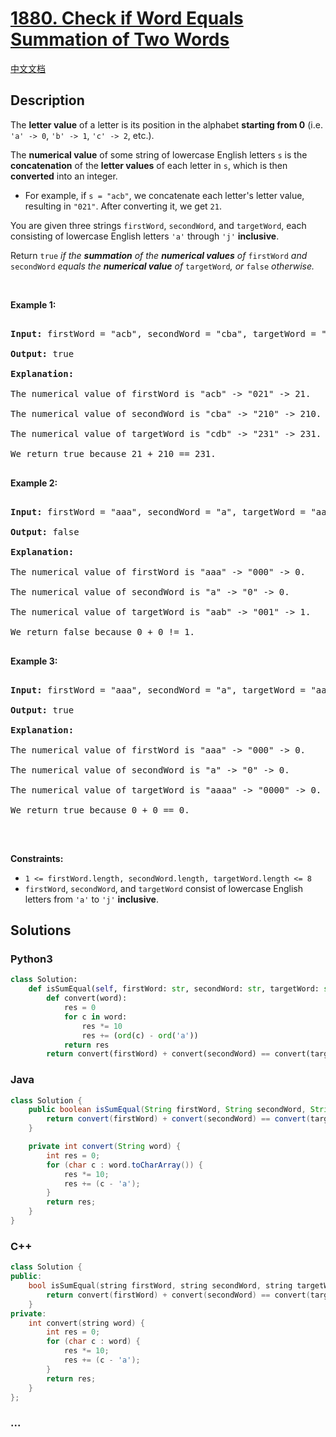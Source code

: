 # [1880. Check if Word Equals Summation of Two Words](https://leetcode.com/problems/check-if-word-equals-summation-of-two-words)

[中文文档](/solution/1800-1899/1880.Check%20if%20Word%20Equals%20Summation%20of%20Two%20Words/README.md)

## Description

<p>The <strong>letter value</strong> of a letter is its position in the alphabet <strong>starting from 0</strong> (i.e. <code>&#39;a&#39; -&gt; 0</code>, <code>&#39;b&#39; -&gt; 1</code>, <code>&#39;c&#39; -&gt; 2</code>, etc.).</p>

<p>The <strong>numerical value</strong> of some string of lowercase English letters <code>s</code> is the <strong>concatenation</strong> of the <strong>letter values</strong> of each letter in <code>s</code>, which is then <strong>converted</strong> into an integer.</p>

<ul>
	<li>For example, if <code>s = &quot;acb&quot;</code>, we concatenate each letter&#39;s letter value, resulting in <code>&quot;021&quot;</code>. After converting it, we get <code>21</code>.</li>
</ul>

<p>You are given three strings <code>firstWord</code>, <code>secondWord</code>, and <code>targetWord</code>, each consisting of lowercase English letters <code>&#39;a&#39;</code> through <code>&#39;j&#39;</code> <strong>inclusive</strong>.</p>

<p>Return <code>true</code> <em>if the <strong>summation</strong> of the <strong>numerical values</strong> of </em><code>firstWord</code><em> and </em><code>secondWord</code><em> equals the <strong>numerical value</strong> of </em><code>targetWord</code><em>, or </em><code>false</code><em> otherwise.</em></p>

<p>&nbsp;</p>

<p><strong>Example 1:</strong></p>

<pre>

<strong>Input:</strong> firstWord = &quot;acb&quot;, secondWord = &quot;cba&quot;, targetWord = &quot;cdb&quot;

<strong>Output:</strong> true

<strong>Explanation:</strong>

The numerical value of firstWord is &quot;acb&quot; -&gt; &quot;021&quot; -&gt; 21.

The numerical value of secondWord is &quot;cba&quot; -&gt; &quot;210&quot; -&gt; 210.

The numerical value of targetWord is &quot;cdb&quot; -&gt; &quot;231&quot; -&gt; 231.

We return true because 21 + 210 == 231.

</pre>

<p><strong>Example 2:</strong></p>

<pre>

<strong>Input:</strong> firstWord = &quot;aaa&quot;, secondWord = &quot;a&quot;, targetWord = &quot;aab&quot;

<strong>Output:</strong> false

<strong>Explanation:</strong> 

The numerical value of firstWord is &quot;aaa&quot; -&gt; &quot;000&quot; -&gt; 0.

The numerical value of secondWord is &quot;a&quot; -&gt; &quot;0&quot; -&gt; 0.

The numerical value of targetWord is &quot;aab&quot; -&gt; &quot;001&quot; -&gt; 1.

We return false because 0 + 0 != 1.

</pre>

<p><strong>Example 3:</strong></p>

<pre>

<strong>Input:</strong> firstWord = &quot;aaa&quot;, secondWord = &quot;a&quot;, targetWord = &quot;aaaa&quot;

<strong>Output:</strong> true

<strong>Explanation:</strong> 

The numerical value of firstWord is &quot;aaa&quot; -&gt; &quot;000&quot; -&gt; 0.

The numerical value of secondWord is &quot;a&quot; -&gt; &quot;0&quot; -&gt; 0.

The numerical value of targetWord is &quot;aaaa&quot; -&gt; &quot;0000&quot; -&gt; 0.

We return true because 0 + 0 == 0.

</pre>

<p>&nbsp;</p>

<p><strong>Constraints:</strong></p>

<ul>
	<li><code>1 &lt;= firstWord.length, </code><code>secondWord.length, </code><code>targetWord.length &lt;= 8</code></li>
	<li><code>firstWord</code>, <code>secondWord</code>, and <code>targetWord</code> consist of lowercase English letters from <code>&#39;a&#39;</code> to <code>&#39;j&#39;</code> <strong>inclusive</strong>.</li>
</ul>

## Solutions

<!-- tabs:start -->

### **Python3**

```python
class Solution:
    def isSumEqual(self, firstWord: str, secondWord: str, targetWord: str) -> bool:
        def convert(word):
            res = 0
            for c in word:
                res *= 10
                res += (ord(c) - ord('a'))
            return res
        return convert(firstWord) + convert(secondWord) == convert(targetWord)
```

### **Java**

```java
class Solution {
    public boolean isSumEqual(String firstWord, String secondWord, String targetWord) {
        return convert(firstWord) + convert(secondWord) == convert(targetWord);
    }

    private int convert(String word) {
        int res = 0;
        for (char c : word.toCharArray()) {
            res *= 10;
            res += (c - 'a');
        }
        return res;
    }
}
```

### **C++**

```cpp
class Solution {
public:
    bool isSumEqual(string firstWord, string secondWord, string targetWord) {
        return convert(firstWord) + convert(secondWord) == convert(targetWord);
    }
private:
    int convert(string word) {
        int res = 0;
        for (char c : word) {
            res *= 10;
            res += (c - 'a');
        }
        return res;
    }
};
```

### **...**

```

```

<!-- tabs:end -->
